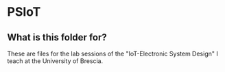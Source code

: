 # PSIoT
## What is this folder for?
These are files for the lab sessions of the "IoT-Electronic System Design" I teach at the University of Brescia.

